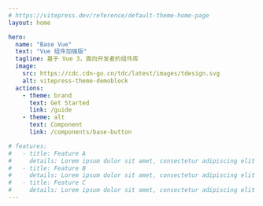 ```yaml
---
# https://vitepress.dev/reference/default-theme-home-page
layout: home

hero:
  name: "Base Vue"
  text: "Vue 组件加强版"
  tagline: 基于 Vue 3，面向开发者的组件库
  image:
    src: https://cdc.cdn-go.cn/tdc/latest/images/tdesign.svg
    alt: vitepress-theme-demoblock
  actions:
    - theme: brand
      text: Get Started
      link: /guide
    - theme: alt
      text: Component
      link: /components/base-button

# features:
#   - title: Feature A
#     details: Lorem ipsum dolor sit amet, consectetur adipiscing elit
#   - title: Feature B
#     details: Lorem ipsum dolor sit amet, consectetur adipiscing elit
#   - title: Feature C
#     details: Lorem ipsum dolor sit amet, consectetur adipiscing elit
---
```


